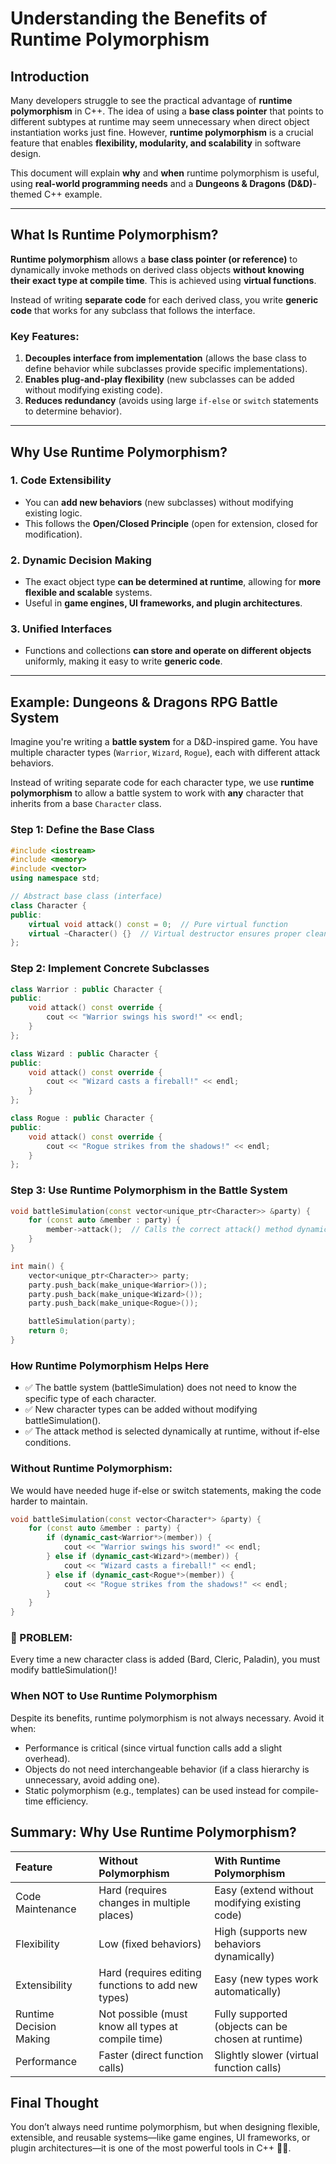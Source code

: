 # Understanding the Benefits of Runtime Polymorphism

## Introduction

Many developers struggle to see the practical advantage of **runtime polymorphism** in C++. The idea of using a **base class pointer** that points to different subtypes at runtime may seem unnecessary when direct object instantiation works just fine. However, **runtime polymorphism** is a crucial feature that enables **flexibility, modularity, and scalability** in software design.

This document will explain **why** and **when** runtime polymorphism is useful, using **real-world programming needs** and a **Dungeons & Dragons (D&D)**-themed C++ example.

---

## What Is Runtime Polymorphism?

**Runtime polymorphism** allows a **base class pointer (or reference)** to dynamically invoke methods on derived class objects **without knowing their exact type at compile time**. This is achieved using **virtual functions**.

Instead of writing **separate code** for each derived class, you write **generic code** that works for any subclass that follows the interface.

### Key Features:

1. **Decouples interface from implementation** (allows the base class to define behavior while subclasses provide specific implementations).
2. **Enables plug-and-play flexibility** (new subclasses can be added without modifying existing code).
3. **Reduces redundancy** (avoids using large `if-else` or `switch` statements to determine behavior).

---

## Why Use Runtime Polymorphism?

### **1. Code Extensibility**

- You can **add new behaviors** (new subclasses) without modifying existing logic.
- This follows the **Open/Closed Principle** (open for extension, closed for modification).

### **2. Dynamic Decision Making**

- The exact object type **can be determined at runtime**, allowing for **more flexible and scalable** systems.
- Useful in **game engines, UI frameworks, and plugin architectures**.

### **3. Unified Interfaces**

- Functions and collections **can store and operate on different objects** uniformly, making it easy to write **generic code**.

---

## Example: **Dungeons & Dragons RPG Battle System**

Imagine you're writing a **battle system** for a D&D-inspired game. You have multiple character types (`Warrior`, `Wizard`, `Rogue`), each with different attack behaviors.

Instead of writing separate code for each character type, we use **runtime polymorphism** to allow a battle system to work with **any** character that inherits from a base `Character` class.

### **Step 1: Define the Base Class**

```cpp
#include <iostream>
#include <memory>
#include <vector>
using namespace std;

// Abstract base class (interface)
class Character {
public:
    virtual void attack() const = 0;  // Pure virtual function
    virtual ~Character() {}  // Virtual destructor ensures proper cleanup
};
```

### Step 2: Implement Concrete Subclasses

```cpp
class Warrior : public Character {
public:
    void attack() const override {
        cout << "Warrior swings his sword!" << endl;
    }
};

class Wizard : public Character {
public:
    void attack() const override {
        cout << "Wizard casts a fireball!" << endl;
    }
};

class Rogue : public Character {
public:
    void attack() const override {
        cout << "Rogue strikes from the shadows!" << endl;
    }
};
```

### Step 3: Use Runtime Polymorphism in the Battle System

```cpp
void battleSimulation(const vector<unique_ptr<Character>> &party) {
    for (const auto &member : party) {
        member->attack();  // Calls the correct attack() method dynamically
    }
}

int main() {
    vector<unique_ptr<Character>> party;
    party.push_back(make_unique<Warrior>());
    party.push_back(make_unique<Wizard>());
    party.push_back(make_unique<Rogue>());

    battleSimulation(party);
    return 0;
}
```

### How Runtime Polymorphism Helps Here

- ✅ The battle system (battleSimulation) does not need to know the specific type of each character.
- ✅ New character types can be added without modifying battleSimulation().
- ✅ The attack method is selected dynamically at runtime, without if-else conditions.

### Without Runtime Polymorphism:

We would have needed huge if-else or switch statements, making the code harder to maintain.

```cpp
void battleSimulation(const vector<Character*> &party) {
    for (const auto &member : party) {
        if (dynamic_cast<Warrior*>(member)) {
            cout << "Warrior swings his sword!" << endl;
        } else if (dynamic_cast<Wizard*>(member)) {
            cout << "Wizard casts a fireball!" << endl;
        } else if (dynamic_cast<Rogue*>(member)) {
            cout << "Rogue strikes from the shadows!" << endl;
        }
    }
}
```

### 🚨 PROBLEM:

Every time a new character class is added (Bard, Cleric, Paladin), you must modify battleSimulation()!

### When NOT to Use Runtime Polymorphism

Despite its benefits, runtime polymorphism is not always necessary. Avoid it when:

- Performance is critical (since virtual function calls add a slight overhead).
- Objects do not need interchangeable behavior (if a class hierarchy is unnecessary, avoid adding one).
- Static polymorphism (e.g., templates) can be used instead for compile-time efficiency.

## Summary: Why Use Runtime Polymorphism?

| Feature                 | Without Polymorphism                               | With Runtime Polymorphism                          |
| :---------------------- | :------------------------------------------------- | :------------------------------------------------- |
| Code Maintenance        | Hard (requires changes in multiple places)         | Easy (extend without modifying existing code)      |
| Flexibility             | Low (fixed behaviors)                              | High (supports new behaviors dynamically)          |
| Extensibility           | Hard (requires editing functions to add new types) | Easy (new types work automatically)                |
| Runtime Decision Making | Not possible (must know all types at compile time) | Fully supported (objects can be chosen at runtime) |
| Performance             | Faster (direct function calls)                     | Slightly slower (virtual function calls)           |

## Final Thought

You don’t always need runtime polymorphism, but when designing flexible, extensible, and reusable systems—like game engines, UI frameworks, or plugin architectures—it is one of the most powerful tools in C++ 🎲🔥.
